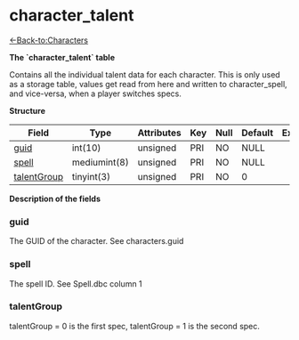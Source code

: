 # character\_talent

[<-Back-to:Characters](database-characters.md)

**The \`character\_talent\` table**

Contains all the individual talent data for each character. This is only used as a storage table, values get read from here and written to character\_spell, and vice-versa, when a player switches specs.

**Structure**

| Field            | Type         | Attributes | Key | Null | Default | Extra | Comment |
|------------------|--------------|------------|-----|------|---------|-------|---------|
| [guid][1]        | int(10)      | unsigned   | PRI | NO   | NULL    |       |         |
| [spell][2]       | mediumint(8) | unsigned   | PRI | NO   | NULL    |       |         |
| [talentGroup][3] | tinyint(3)   | unsigned   | PRI | NO   | 0       |       |         |

[1]: #guid
[2]: #spell
[3]: #talentgroup

**Description of the fields**

### guid

The GUID of the character. See characters.guid

### spell

The spell ID. See Spell.dbc column 1

### talentGroup

talentGroup = 0 is the first spec, talentGroup = 1 is the second spec.
